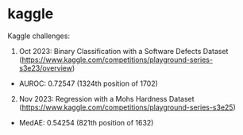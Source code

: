# kaggle

Kaggle challenges:
1. Oct 2023: Binary Classification with a Software Defects Dataset (https://www.kaggle.com/competitions/playground-series-s3e23/overview)
 - AUROC: 0.72547 (1324th position of 1702)
2. Nov 2023: Regression with a Mohs Hardness Dataset (https://www.kaggle.com/competitions/playground-series-s3e25)
 - MedAE: 0.54254 (821th position of 1632)

